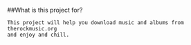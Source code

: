##What is this project for?
```
This project will help you download music and albums from therockmusic.org
and enjoy and chill.
```
